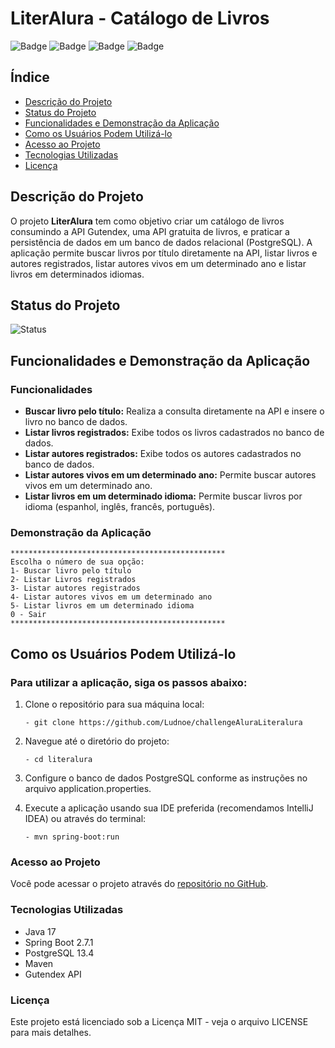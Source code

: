 # LiterAlura - Catálogo de Livros

![Badge](https://img.shields.io/badge/Java-17-blue)
![Badge](https://img.shields.io/badge/SpringBoot-2.7.1-brightgreen)
![Badge](https://img.shields.io/badge/PostgreSQL-13.4-blue)
![Badge](https://img.shields.io/badge/Status-Em%20Desenvolvimento-yellow)

## Índice

- [Descrição do Projeto](#descrição-do-projeto)
- [Status do Projeto](#status-do-projeto)
- [Funcionalidades e Demonstração da Aplicação](#funcionalidades-e-demonstração-da-aplicação)
- [Como os Usuários Podem Utilizá-lo](#como-os-usuários-podem-utilizá-lo)
- [Acesso ao Projeto](#acesso-ao-projeto)
- [Tecnologias Utilizadas](#tecnologias-utilizadas)
- [Licença](#licença)

## Descrição do Projeto

O projeto **LiterAlura** tem como objetivo criar um catálogo de livros consumindo a API Gutendex, uma API gratuita de livros, e praticar a persistência de dados em um banco de dados relacional (PostgreSQL). A aplicação permite buscar livros por título diretamente na API, listar livros e autores registrados, listar autores vivos em um determinado ano e listar livros em determinados idiomas.

## Status do Projeto

![Status](https://img.shields.io/badge/Status-Em%20Desenvolvimento-yellow)

## Funcionalidades e Demonstração da Aplicação

### Funcionalidades

- **Buscar livro pelo título:** Realiza a consulta diretamente na API e insere o livro no banco de dados.
- **Listar livros registrados:** Exibe todos os livros cadastrados no banco de dados.
- **Listar autores registrados:** Exibe todos os autores cadastrados no banco de dados.
- **Listar autores vivos em um determinado ano:** Permite buscar autores vivos em um determinado ano.
- **Listar livros em um determinado idioma:** Permite buscar livros por idioma (espanhol, inglês, francês, português).

### Demonstração da Aplicação

```plaintext
************************************************
Escolha o número de sua opção:
1- Buscar livro pelo título
2- Listar Livros registrados
3- Listar autores registrados
4- Listar autores vivos em um determinado ano
5- Listar livros em um determinado idioma
0 - Sair
************************************************
```

## Como os Usuários Podem Utilizá-lo

### Para utilizar a aplicação, siga os passos abaixo:

1. Clone o repositório para sua máquina local:
   ```
   - git clone https://github.com/Ludnoe/challengeAluraLiteralura
   ```
2. Navegue até o diretório do projeto:
   ```
   - cd literalura
   ```
3. Configure o banco de dados PostgreSQL conforme as instruções no arquivo application.properties.

4. Execute a aplicação usando sua IDE preferida (recomendamos IntelliJ IDEA) ou através do terminal:
   ```
   - mvn spring-boot:run
   ```

### Acesso ao Projeto

Você pode acessar o projeto através do [repositório no GitHub](https://github.com/Ludnoe/challengeAluraLiteralura).

### Tecnologias Utilizadas

- Java 17
- Spring Boot 2.7.1
- PostgreSQL 13.4
- Maven
- Gutendex API

### Licença

Este projeto está licenciado sob a Licença MIT - veja o arquivo LICENSE para mais detalhes.
